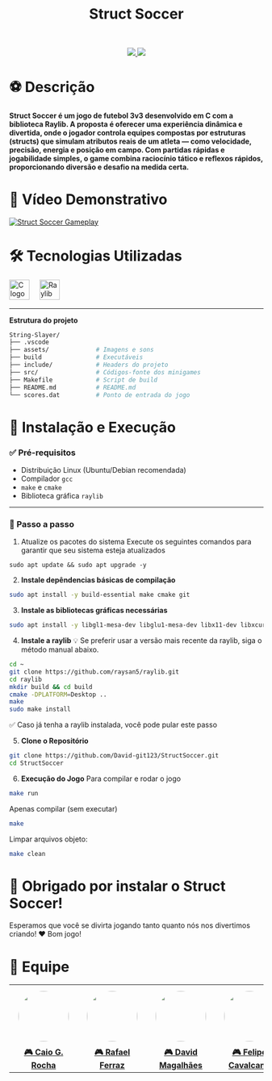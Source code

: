 <h1 align="center"> Struct Soccer </h1> 
<br> 
<p align="center"> 
    <a href="#"> <img src="https://img.shields.io/badge/C-00599C?style=for-the-badge&logo=c&logoColor=white" /> </a> <a href="https://www.raylib.com/"> <img src="https://img.shields.io/badge/Raylib-000000?style=for-the-badge&logoColor=white" /> </a> 
</p>

<h1><strong>⚽ Descrição</strong></h1> <h4> Struct Soccer é um jogo de futebol 3v3 desenvolvido em C com a biblioteca Raylib. A proposta é oferecer uma experiência dinâmica e divertida, onde o jogador controla equipes compostas por estruturas (structs) que simulam atributos reais de um atleta — como velocidade, precisão, energia e posição em campo. Com partidas rápidas e jogabilidade simples, o game combina raciocínio tático e reflexos rápidos, proporcionando diversão e desafio na medida certa. </h4>

<h1><strong>🎥 Vídeo Demonstrativo</strong></h1> <a href="#"> <img src="" alt="Struct Soccer Gameplay"> </a>

<h1><strong>🛠️ Tecnologias Utilizadas</strong></h1>

<div align="left">
  <img src="https://cdn.jsdelivr.net/gh/devicons/devicon/icons/c/c-original.svg" height="40" alt="C logo" />
  <img width="12" />
  <img src="https://www.raylib.com/favicon.ico" height="40" alt="Raylib logo" />
</div>

---

**Estrutura do projeto**

```bash
String-Slayer/
├── .vscode
├── assets/             # Imagens e sons   
├── build               # Executáveis
├── include/            # Headers do projeto
├── src/                # Códigos-fonte dos minigames
├── Makefile            # Script de build
├── README.md           # README.md
└── scores.dat          # Ponto de entrada do jogo
``` 

<h1><strong>🚀 Instalação e Execução</strong></h1>

### ✅ Pré-requisitos

- Distribuição Linux (Ubuntu/Debian recomendada)
- Compilador `gcc`
- `make` e `cmake`
- Biblioteca gráfica `raylib`

---
### 🔧 Passo a passo

1. Atualize os pacotes do sistema
Execute os seguintes comandos para garantir que seu sistema esteja atualizados
```
sudo apt update && sudo apt upgrade -y
```

2. **Instale depêndencias básicas de compilação**
```bash
sudo apt install -y build-essential make cmake git
````

3. **Instale as bibliotecas gráficas necessárias**
```bash
sudo apt install -y libgl1-mesa-dev libglu1-mesa-dev libx11-dev libxcursor-dev libxrandr-dev libxi-dev libxinerama-dev xorg-dev xserver-xorg-dev libopenal-dev libasound2-dev
```

4. **Instale a raylib**
💡 Se preferir usar a versão mais recente da raylib, siga o método manual abaixo. 
```bash
cd ~
git clone https://github.com/raysan5/raylib.git
cd raylib
mkdir build && cd build
cmake -DPLATFORM=Desktop ..
make
sudo make install
```
✅ Caso já tenha a raylib instalada, você pode pular este passo

5. **Clone o Repositório**
   
```bash
git clone https://github.com/David-git123/StructSoccer.git
cd StructSoccer
```

6. **Execução do Jogo**
Para compilar e rodar o jogo
```bash
make run
```
Apenas compilar (sem executar)
```bash
make
```
Limpar arquivos objeto:
```bash
make clean
```

<h1> 🎉 Obrigado por instalar o Struct Soccer! </h1>
Esperamos que você se divirta jogando tanto quanto nós nos divertimos criando! ❤️ 
Bom jogo!

<br>
<h1><strong>👥 Equipe</strong></h1>

<p align="center">
<table>
  <tr>
    <td align="center">
      <a href="https://github.com/caioguimaraesr">
        <img src="https://avatars.githubusercontent.com/caioguimaraesr" width="100" style="border-radius: 50%; margin: 10px;" />
        <br><strong>🎮 Caio G. Rocha</strong>
      </a>
    </td>
    <td align="center">
      <a href="https://github.com/rodrigo603">
        <img src="https://avatars.githubusercontent.com/rafaferraz05" width="100" style="border-radius: 50%; margin: 10px;" />
        <br><strong>🎮 Rafael Ferraz</strong>
      </a>
    </td>
    <td align="center">
      <a href="https://github.com/rodrigo603">
        <img src="https://avatars.githubusercontent.com/David-git123" width="100" style="border-radius: 50%; margin: 10px;" />
        <br><strong>🎮 David Magalhães</strong>
      </a>
    </td>
    <td align="center">
      <a href="https://github.com/rodrigo603">
        <img src="https://avatars.githubusercontent.com/Cavalcanti-Felipe" width="100" style="border-radius: 50%; margin: 10px;" />
        <br><strong>🎮 Felipe Cavalcanti</strong>
      </a>
    </td>
  </tr>
</table>
</p>